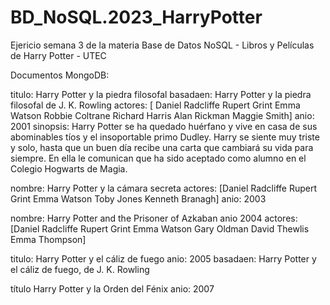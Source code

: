 # BD_NoSQL.2023_HarryPotter
Ejericio semana 3 de la materia Base de Datos NoSQL - Libros y Películas de Harry Potter - UTEC

Documentos MongoDB:

titulo: Harry Potter y la piedra filosofal
basadaen: Harry Potter y la piedra filosofal de J. K. Rowling
actores: [ Daniel Radcliffe
	Rupert Grint
	Emma Watson
	Robbie Coltrane
	Richard Harris
	Alan Rickman
	Maggie Smith]
anio: 2001
sinopsis: Harry Potter se ha quedado huérfano y vive en casa de sus abominables tíos y el insoportable primo Dudley. Harry se siente muy triste y solo, hasta que un buen día recibe una carta que cambiará su vida para siempre. En ella le comunican que ha sido aceptado como alumno en el Colegio Hogwarts de Magia.


nombre: Harry Potter y la cámara secreta
actores: [Daniel Radcliffe
	Rupert Grint
	Emma Watson
	Toby Jones
	Kenneth Branagh]
anio: 2003


nombre: Harry Potter and the Prisoner of Azkaban
anio 2004
actores:[Daniel Radcliffe
		Rupert Grint
		Emma Watson
		Gary Oldman
		David Thewlis
		Emma Thompson]


titulo:	Harry Potter y el cáliz de fuego
anio: 2005
basadaen: Harry Potter y el cáliz de fuego, de J. K. Rowling


título	Harry Potter y la Orden del Fénix
anio: 2007
